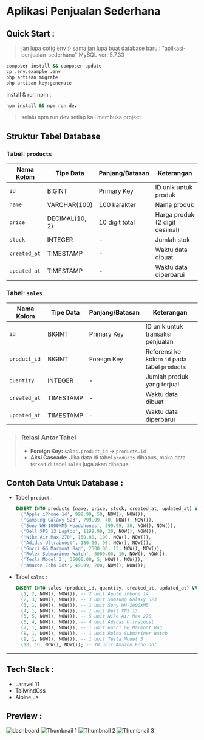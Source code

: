 # Aplikasi Penjualan Sederhana

## Quick Start :
> jan lupa cofig env :}
> sama jan lupa buat database baru : "aplikasi-penjualan-sederhana"
> MySQL ver: 5.7.33

``` bash
composer install && composer update
cp .env.example .env
php artisan migrate
php artisan key:generate
```
install & run npm :
``` bash
npm install && npm run dev
```
> selalu npm run dev setiap kali membuka project

## Struktur Tabel Database

### Tabel: `products`

| Nama Kolom   | Tipe Data       | Panjang/Batasan | Keterangan                      |
|--------------|-----------------|-----------------|----------------------------------|
| `id`         | BIGINT          | Primary Key     | ID unik untuk produk            |
| `name`       | VARCHAR(100)    | 100 karakter    | Nama produk                     |
| `price`      | DECIMAL(10, 2)  | 10 digit total  | Harga produk (2 digit desimal)  |
| `stock`      | INTEGER         | -               | Jumlah stok                     |
| `created_at` | TIMESTAMP       | -               | Waktu data dibuat               |
| `updated_at` | TIMESTAMP       | -               | Waktu data diperbarui           |


### Tabel: `sales`

| Nama Kolom   | Tipe Data       | Panjang/Batasan | Keterangan                                |
|--------------|-----------------|-----------------|------------------------------------------|
| `id`         | BIGINT          | Primary Key     | ID unik untuk transaksi penjualan         |
| `product_id` | BIGINT          | Foreign Key     | Referensi ke kolom `id` pada tabel `products` |
| `quantity`   | INTEGER         | -               | Jumlah produk yang terjual                |
| `created_at` | TIMESTAMP       | -               | Waktu data dibuat                         |
| `updated_at` | TIMESTAMP       | -               | Waktu data diperbarui                     |

> ### Relasi Antar Tabel
> - **Foreign Key:** `sales.product_id` → `products.id`
> - **Aksi Cascade:** Jika data di tabel `products` dihapus, maka data terkait di tabel `sales` juga akan dihapus.

## Contoh Data Untuk Database :
- Tabel `product` :
  ``` sql
  INSERT INTO products (name, price, stock, created_at, updated_at) VALUES
    ('Apple iPhone 14', 999.99, 50, NOW(), NOW()),
    ('Samsung Galaxy S23', 799.99, 70, NOW(), NOW()),
    ('Sony WH-1000XM5 Headphones', 399.99, 30, NOW(), NOW()),
    ('Dell XPS 13 Laptop', 1199.99, 20, NOW(), NOW()),
    ('Nike Air Max 270', 150.00, 100, NOW(), NOW()),
    ('Adidas Ultraboost', 180.00, 90, NOW(), NOW()),
    ('Gucci GG Marmont Bag', 2500.00, 15, NOW(), NOW()),
    ('Rolex Submariner Watch', 8000.00, 10, NOW(), NOW()),
    ('Tesla Model 3', 35000.00, 5, NOW(), NOW()),
    ('Amazon Echo Dot', 49.99, 200, NOW(), NOW());
  ```
  
- Tabel `sales` :
  ``` sql
  INSERT INTO sales (product_id, quantity, created_at, updated_at) VALUES
    (1, 2, NOW(), NOW()), -- 2 unit Apple iPhone 14
    (2, 3, NOW(), NOW()), -- 3 unit Samsung Galaxy S23
    (3, 1, NOW(), NOW()), -- 1 unit Sony WH-1000XM5
    (4, 1, NOW(), NOW()), -- 1 unit Dell XPS 13
    (5, 5, NOW(), NOW()), -- 5 unit Nike Air Max 270
    (6, 4, NOW(), NOW()), -- 4 unit Adidas Ultraboost
    (7, 1, NOW(), NOW()), -- 1 unit Gucci GG Marmont Bag
    (8, 1, NOW(), NOW()), -- 1 unit Rolex Submariner Watch
    (9, 1, NOW(), NOW()), -- 1 unit Tesla Model 3
    (10, 10, NOW(), NOW()); -- 10 unit Amazon Echo Dot

  ```
---
## Tech Stack :
- Laravel 11
- TailwindCss 
- Alpine Js

## Preview :
  
![dashboard](https://github.com/user-attachments/assets/3532a054-1333-4626-a781-26a068ae71a4)
![Thumbnail 1](https://github.com/user-attachments/assets/b1b6659c-cce8-4b33-a921-4c08c5369e37)
![Thumbnail 2](https://github.com/user-attachments/assets/96bfc8d3-ec15-4b11-b3a8-c974fc718e68)
![Thumbnail 3](https://github.com/user-attachments/assets/471d39bb-eafc-4700-adcd-0319d53264ce)
